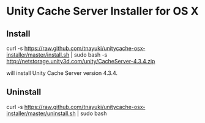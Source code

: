 Unity Cache Server Installer for OS X
========================

## Install 

curl -s https://raw.github.com/tnayuki/unitycache-osx-installer/master/install.sh | sudo bash -s http://netstorage.unity3d.com/unity/CacheServer-4.3.4.zip

will install Unity Cache Server version 4.3.4.

## Uninstall

curl -s https://raw.github.com/tnayuki/unitycache-osx-installer/master/uninstall.sh | sudo bash
